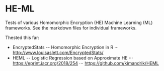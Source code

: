 # HE-ML

Tests of various Homomorphic Encryption (HE) Machine Learning (ML) frameworks.
See the markdown files for individual frameworks.

Thested this far:
* EncryptedStats -- Homomorphic Encryption in R
 ⋅⋅⋅ http://www.louisaslett.com/EncryptedStats/
* HEML -- Logistic Regression based on Approximate HE
 ⋅⋅⋅ https://eprint.iacr.org/2018/254
 ⋅⋅⋅ https://github.com/kimandrik/HEML
